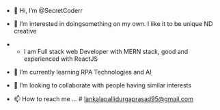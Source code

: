 - 👋 Hi, I’m @SecretCoderr
- 👀 I’m interested in doingsomething on my own. I like it to be unique ND creative
- - I am Full stack web Developer with MERN stack, good and experienced with ReactJS

- 🌱 I’m currently learning RPA Technologies and AI
- 💞️ I’m looking to collaborate with people having similar interests
- 📫 How to reach me ... # lankalapallidurgaprasad95@gmail.com

<!---
SecretCoderr/SecretCoderr is a ✨ special ✨ repository because its `README.md` (this file) appears on your GitHub profile.
You can click the Preview link to take a look at your changes.
--->
